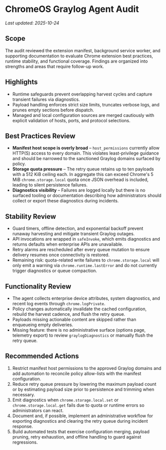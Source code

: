 # ChromeOS Graylog Agent Audit

_Last updated: 2025-10-24_

## Scope
The audit reviewed the extension manifest, background service worker, and
supporting documentation to evaluate Chrome extension best practices, runtime
stability, and functional coverage. Findings are organized into strengths and
areas that require follow-up work.

## Highlights
- Runtime safeguards prevent overlapping harvest cycles and capture transient
  failures via diagnostics.
- Payload handling enforces strict size limits, truncates verbose logs, and
  prunes empty sections before dispatch.
- Managed and local configuration sources are merged cautiously with explicit
  validation of hosts, ports, and protocol selections.

## Best Practices Review
- **Manifest host scope is overly broad** – `host_permissions` currently allow
  HTTP(S) access to every domain. This violates least-privilege guidance and
  should be narrowed to the sanctioned Graylog domains surfaced by policy.
- **Storage quota pressure** – The retry queue retains up to ten payloads with a
  512 KiB ceiling each. In aggregate this can exceed Chrome's 5 MiB
  `chrome.storage.local` quota once JSON overhead is included, leading to silent
  persistence failures.
- **Diagnostics visibility** – Failures are logged locally but there is no
  surfaced tooling or documentation describing how administrators should collect
  or export these diagnostics during incidents.

## Stability Review
- Guard timers, offline detection, and exponential backoff prevent runaway
  harvesting and mitigate transient Graylog outages.
- API invocations are wrapped in `safeInvoke`, which emits diagnostics and
  returns defaults when enterprise APIs are unavailable.
- Retry alarms are rescheduled after every queue mutation to ensure delivery
  resumes once connectivity is restored.
- Remaining risk: quota-related write failures to `chrome.storage.local` will
  only emit a warning via `chrome.runtime.lastError` and do not currently trigger
  diagnostics or queue compaction.

## Functionality Review
- The agent collects enterprise device attributes, system diagnostics, and
  recent log events through `chrome.logPrivate`.
- Policy changes automatically invalidate the cached configuration, rebuild the
  harvest cadence, and flush the retry queue.
- Payloads missing actionable content are skipped rather than enqueueing empty
  deliveries.
- Missing feature: there is no administrative surface (options page, telemetry
  export) to review `graylogDiagnostics` or manually flush the retry queue.

## Recommended Actions
1. Restrict manifest host permissions to the approved Graylog domains and add
   automation to reconcile policy allow-lists with the manifest configuration.
2. Reduce retry queue pressure by lowering the maximum payload count or by
   estimating payload size prior to persistence and trimming when necessary.
3. Emit diagnostics when `chrome.storage.local.set` or `chrome.storage.local.get`
   fails due to quota or runtime errors so administrators can react.
4. Document and, if possible, implement an administrative workflow for exporting
   diagnostics and clearing the retry queue during incident response.
5. Build automated tests that exercise configuration merging, payload pruning,
   retry exhaustion, and offline handling to guard against regressions.
